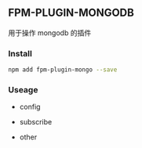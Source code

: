 ## FPM-PLUGIN-MONGODB
用于操作 mongodb 的插件

### Install
```bash
npm add fpm-plugin-mongo --save
```

### Useage

- config

- subscribe

- other